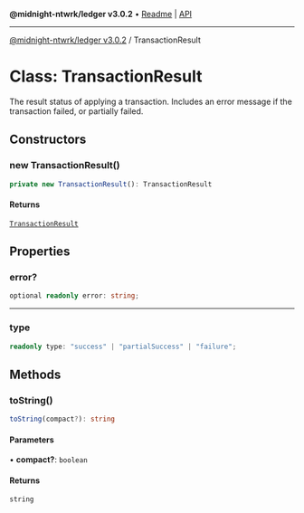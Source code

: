 **@midnight-ntwrk/ledger v3.0.2** • [Readme](../README.md) \| [API](../globals.md)

***

[@midnight-ntwrk/ledger v3.0.2](../README.md) / TransactionResult

# Class: TransactionResult

The result status of applying a transaction.
Includes an error message if the transaction failed, or partially failed.

## Constructors

### new TransactionResult()

```ts
private new TransactionResult(): TransactionResult
```

#### Returns

[`TransactionResult`](TransactionResult.md)

## Properties

### error?

```ts
optional readonly error: string;
```

***

### type

```ts
readonly type: "success" | "partialSuccess" | "failure";
```

## Methods

### toString()

```ts
toString(compact?): string
```

#### Parameters

• **compact?**: `boolean`

#### Returns

`string`
